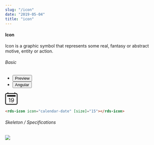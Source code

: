 ```yaml
---
slug: "/icon"
date: "2019-05-04"
title: "icon"
---
```


<!-- CSS only -->
<link href="https://cdn.jsdelivr.net/npm/bootstrap@5.1.3/dist/css/bootstrap.min.css" rel="stylesheet" integrity="sha384-1BmE4kWBq78iYhFldvKuhfTAU6auU8tT94WrHftjDbrCEXSU1oBoqyl2QvZ6jIW3" crossorigin="anonymous">
<link rel="stylesheet" href="../../../../../../../raaghu/src/assets/css/style-elements.css">
<link rel="stylesheet" href="../../../../../../../raaghu/src/assets/css/main.css">

#### Icon

<p class="checkbox-def">Icon is a graphic symbol that represents some real, fantasy or abstract motive, entity or action.</p>

<section class="py-4">
    <h6>Basic</h6>
    <div class="py-3">
      <div class="cust-tabs">
        <ul class="nav nav-tabs" id="myTab" role="tablist">
          <li class="nav-item" role="presentation">
            <button class="nav-link active" id="Preview-tab" data-bs-toggle="tab" data-bs-target="#Preview" type="button" role="tab" aria-controls="Preview" aria-selected="true">Preview </button>
          </li>
          <li class="nav-item" role="presentation">
            <button class="nav-link" id="Angular-tab" data-bs-toggle="tab" data-bs-target="#Angular" type="button" role="tab" aria-controls="Angular" aria-selected="false"><i class="bi bi-code-slash" style="font-size:1.0rem"></i>Angular</button>
          </li>
        </ul>
      </div>
      <div class="tab-content card border" id="myTabContent">
        <div class="tab-pane fade show active" id="Preview" role="tabpanel" aria-labelledby="Preview-tab">
          <div class="contents bg-light p-5">
                                          <div class="row">
                                             <div class="col-2">
                                                  <svg xmlns="http://www.w3.org/2000/svg" width="40" height="40" fill="currentColor" class="bi bi-calendar2-date" viewBox="0 0 16 16"><path d="M6.445 12.688V7.354h-.633A12.6 12.6 0 0 0 4.5 8.16v.695c.375-.257.969-.62 1.258-.777h.012v4.61h.675zm1.188-1.305c.047.64.594 1.406 1.703 1.406 1.258 0 2-1.066 2-2.871 0-1.934-.781-2.668-1.953-2.668-.926 0-1.797.672-1.797 1.809 0 1.16.824 1.77 1.676 1.77.746 0 1.23-.376 1.383-.79h.027c-.004 1.316-.461 2.164-1.305 2.164-.664 0-1.008-.45-1.05-.82h-.684zm2.953-2.317c0 .696-.559 1.18-1.184 1.18-.601 0-1.144-.383-1.144-1.2 0-.823.582-1.21 1.168-1.21.633 0 1.16.398 1.16 1.23z"></path><path d="M3.5 0a.5.5 0 0 1 .5.5V1h8V.5a.5.5 0 0 1 1 0V1h1a2 2 0 0 1 2 2v11a2 2 0 0 1-2 2H2a2 2 0 0 1-2-2V3a2 2 0 0 1 2-2h1V.5a.5.5 0 0 1 .5-.5zM2 2a1 1 0 0 0-1 1v11a1 1 0 0 0 1 1h12a1 1 0 0 0 1-1V3a1 1 0 0 0-1-1H2z"></path><path d="M2.5 4a.5.5 0 0 1 .5-.5h10a.5.5 0 0 1 .5.5v1a.5.5 0 0 1-.5.5H3a.5.5 0 0 1-.5-.5V4z"></path></svg>
                                             </div>
                                          </div>
                                    </div>
        </div>
        <div class="tab-pane fade show" id="Angular" role="tabpanel" aria-labelledby="Angular-tab">
          <div class="contents bg-light">
<div class="row bg-dark text-white m-0 p-4">

```html
<rds-icon icon="calendar-date" [size]="15"></rds-icon>
```

</div>
          </div>
        </div>
      </div>
    </div>
  </section>

  <section class="py-4">
                        <h6>
                           Skeleton / Specifications
                        </h6>
                        <div class="py-3">
                              <!-- Tab panes -->
                              <div class="card border p-5">
                                 <div class="row">
                                    <div class="col-md-12">
                                       <img src="https://portal.raaghu.io/images/components/_icon/img-1.png" class="img-fluid">
                                    </div>
                                 </div>
                              </div>
                        </div>
                     </section>

<!-- JavaScript Bundle with Popper -->
<script src="https://cdn.jsdelivr.net/npm/bootstrap@5.1.3/dist/js/bootstrap.bundle.min.js" integrity="sha384-ka7Sk0Gln4gmtz2MlQnikT1wXgYsOg+OMhuP+IlRH9sENBO0LRn5q+8nbTov4+1p" crossorigin="anonymous"></script>